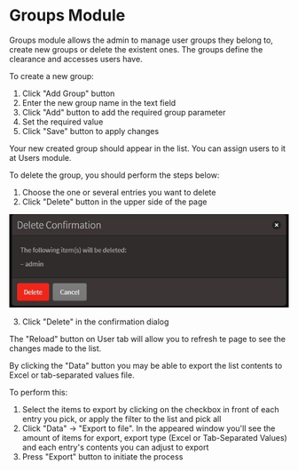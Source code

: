 # Groups Module

Groups module allows the admin to manage user groups they belong to, create new groups or delete the existent ones. The groups define the clearance and accesses users have.

To create a new group:

1. Click "Add Group" button
2. Enter the new group name in the text field
3. Click "Add" button to add the required group parameter
4. Set the required value
5. Click "Save" button to apply changes

Your new created group should appear in the list. You can assign users to it at Users module.

To delete the group, you should perform the steps below:

1. Choose the one or several entries you want to delete
2. Click "Delete" button in the upper side of the page

![Alt text](./images/deleteConfirmationWindow.jpg)

3. Click "Delete" in the confirmation dialog

The "Reload" button on User tab will allow you to refresh te page to see the changes made to the list.

By clicking the "Data" button you may be able to export the list contents to Excel or tab-separated values file.

To perform this:

1. Select the items to export by clicking on the checkbox in front of each entry you pick, or apply the filter to the list and pick all
2. Click "Data" &rarr; "Export to file". In the appeared window you'll see the amount of items for export, export type (Excel or Tab-Separated Values) and each entry's contents you can adjust to export
3. Press "Export" button to initiate the process